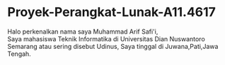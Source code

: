 # Proyek-Perangkat-Lunak-A11.4617

Halo perkenalkan nama saya Muhammad Arif Safi'i,  
Saya mahasiswa Teknik Informatika di Universitas Dian Nuswantoro Semarang atau sering disebut Udinus, 
Saya tinggal di Juwana,Pati,Jawa Tengah.
